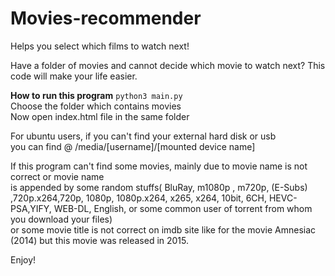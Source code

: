 # Movies-recommender
Helps you select which films to watch next!

Have a folder of movies and cannot decide which movie to watch next?
This code will make your life easier. 

**How to run this program** 
`python3 main.py`  
Choose the folder which contains movies  
Now open index.html file in the same folder   
  	
For ubuntu users, if you can't find your external hard disk or usb   
you can find @ /media/[username]/[mounted device name]  

If this program can't find some movies, mainly due to movie name is not correct or movie name   
is appended by some random stuffs( BluRay, m1080p , m720p, (E-Subs) ,720p.x264,720p, 1080p, 1080p.x264, x265, x264, 10bit, 6CH, HEVC-PSA,YIFY, WEB-DL,  English, or some common user of torrent from whom you download your files)    
or some movie title is not correct on imdb site like for the movie Amnesiac (2014) but this movie was released in 2015.  

  
Enjoy!